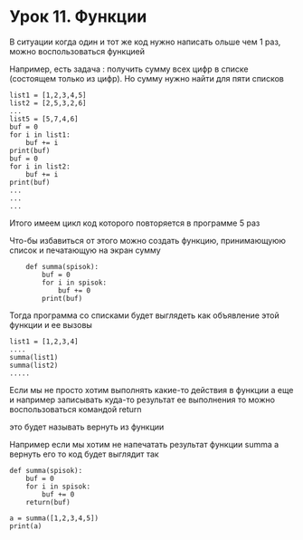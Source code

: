 # Урок 11. Функции

В ситуации когда один и тот же код нужно написать ольше чем 1 раз, можно воспользоваться функцией

Например, есть задача : получить сумму всех цифр в списке (состоящем только из цифр). Но сумму нужно найти для пяти списков

    list1 = [1,2,3,4,5]
    list2 = [2,5,3,2,6]
    ...
    list5 = [5,7,4,6]
    buf = 0
    for i in list1:
        buf += i
    print(buf)
    buf = 0
    for i in list2:
        buf += i
    print(buf)
    ...
    ...
    ...

Итого имеем цикл код которого повторяется в программе 5 раз

Что-бы избавиться от этого можно создать функцию, принимающуюю список и печатающую на экран сумму 

        def summa(spisok):
            buf = 0
            for i in spisok:
                buf += 0
            print(buf)

Тогда программа со списками будет выглядеть как объявление этой функции и ее вызовы

    list1 = [1,2,3,4]
    ....
    summa(list1)
    summa(list2)
    .....


Если мы не просто хотим выполнять какие-то действия в функции а еще и например записывать куда-то результат ее выполнения то можно воспользоваться командой return

это будет называть вернуть из функции



Например если мы хотим не напечатать результат функции summa а вернуть его то код будет выглядит так

    def summa(spisok):
        buf = 0
        for i in spisok:
            buf += 0
        return(buf)

    a = summa([1,2,3,4,5])
    print(a)

